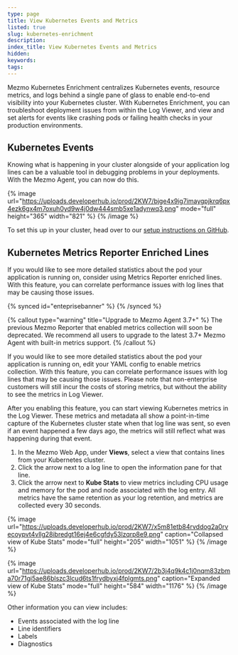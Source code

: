 ```yaml
---
type: page
title: View Kubernetes Events and Metrics
listed: true
slug: kubernetes-enrichment
description: 
index_title: View Kubernetes Events and Metrics
hidden: 
keywords: 
tags: 
---
```


Mezmo Kubernetes Enrichment centralizes Kubernetes events, resource metrics, and logs behind a single pane of glass to enable end-to-end visibility into your Kubernetes cluster. With Kubernetes Enrichment, you can troubleshoot deployment issues from within the Log Viewer, and view and set alerts for events like crashing pods or failing health checks in your production environments.

## Kubernetes Events

Knowing what is happening in your cluster alongside of your application log lines can be a valuable tool in debugging problems in your deployments.  With the Mezmo Agent, you can now do this.  

{% image url="https://uploads.developerhub.io/prod/2KW7/bjge4x9ig7imaygpjkrq6px4ezk6gx4m7oxuh0yd9w4j0dw444smb5xe1adynwq3.png" mode="full" height="365" width="821" %}
{% /image %}

To set this up in your cluster, head over to our [setup instructions on GitHub](https://github.com/logdna/logdna-agent-v2/blob/master/docs/KUBERNETES.md#enabling-k8-events).

## Kubernetes Metrics Reporter Enriched Lines

If you would like to see more detailed statistics about the pod your application is running on, consider using Metrics Reporter enriched lines.  With this feature, you can correlate performance issues with log lines that may be causing those issues.

{% synced id="enteprisebanner" %}
{% /synced %}

{% callout type="warning" title="Upgrade to Mezmo Agent 3.7+" %}
The previous Mezmo Reporter that enabled metrics collection will soon be deprecated. We recommend all users to upgrade to the latest 3.7+ Mezmo Agent with built-in metrics support.
{% /callout %}

If you would like to see more detailed statistics about the pod your application is running on, edit your YAML config to enable metrics collection. With this feature, you can correlate performance issues with log lines that may be causing those issues. Please note that non-enterprise customers will still incur the costs of storing metrics, but without the ability to see the metrics in Log Viewer.

After you enabling this feature, you can start viewing Kubernetes metrics in the Log Viewer. These metrics and metadata all show a point-in-time capture of the Kubernetes cluster state when that log line was sent, so even if an event happened a few days ago, the metrics will still reflect what was happening during that event.

1. In the Mezmo Web App, under **Views**, select a view that contains lines from your Kubernetes cluster.
2. Click the arrow next to a log line to open the information pane for that line.
3. Click the arrow next to **Kube Stats** to view metrics including CPU usage and memory for the pod and node associated with the log entry. All metrics have the same retention as your log retention, and metrics are collected every 30 seconds.

{% image url="https://uploads.developerhub.io/prod/2KW7/x5m81etb84rvddog2a0rvecoypvt4vllg28ibredgt16ej4e6cgfdy53lzqrp8e9.png" caption="Collapsed view of Kube Stats" mode="full" height="205" width="1051" %}
{% /image %}

{% image url="https://uploads.developerhub.io/prod/2KW7/2b3j4q9k4c1j0nqm83zbma70r71gi5ae86blszc3lcud6ts1frydbyxj4fplgmts.png" caption="Expanded view of Kube Stats" mode="full" height="584" width="1176" %}
{% /image %}

Other information you can view includes:

- Events associated with the log line
- Line identifiers
- Labels
- Diagnostics